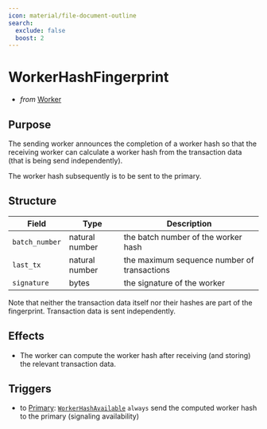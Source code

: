 ```yaml
---
icon: material/file-document-outline
search:
  exclude: false
  boost: 2
---
```


# WorkerHashFingerprint

- _from_ [Worker](../index.md)

## Purpose

<!-- --8<-- [start:blurb] -->
The sending worker announces the completion of a worker hash so that the receiving worker can calculate a worker hash from the transaction data (that is being send independently).
<!-- --8<-- [end:blurb] -->

The worker hash subsequently is to be sent to the primary.

## Structure

| Field          | Type           | Description                                 |
|----------------|----------------|---------------------------------------------|
| `batch_number` | natural number | the batch number of the worker hash         |
| `last_tx`      | natural number | the maximum sequence number of transactions |
| `signature`    | bytes          | the signature of the worker                 |

Note that neither the transaction data itself nor their hashes are part of the fingerprint.
Transaction data is sent independently.

## Effects

- The worker can compute the worker hash
  after receiving (and storing) the relevant transaction data.

## Triggers

- to [Primary](../primary.md): [`WorkerHashAvailable`](../primary/worker-hash-available.md)
  `always` send the computed worker hash to the primary (signaling availability)
